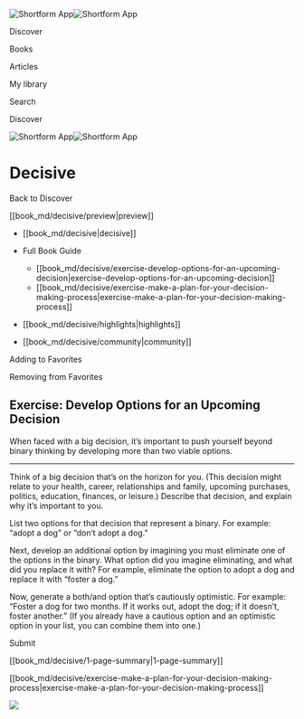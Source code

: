 ![Shortform App](/img/logo.36a2399e.svg)![Shortform App](/img/logo-dark.70c1b072.svg)

Discover

Books

Articles

My library

Search

Discover

![Shortform App](/img/logo.36a2399e.svg)![Shortform App](/img/logo-dark.70c1b072.svg)

# Decisive

Back to Discover

[[book_md/decisive/preview|preview]]

  * [[book_md/decisive|decisive]]
  * Full Book Guide

    * [[book_md/decisive/exercise-develop-options-for-an-upcoming-decision|exercise-develop-options-for-an-upcoming-decision]]
    * [[book_md/decisive/exercise-make-a-plan-for-your-decision-making-process|exercise-make-a-plan-for-your-decision-making-process]]
  * [[book_md/decisive/highlights|highlights]]
  * [[book_md/decisive/community|community]]



Adding to Favorites 

Removing from Favorites 

## Exercise: Develop Options for an Upcoming Decision

When faced with a big decision, it’s important to push yourself beyond binary thinking by developing more than two viable options.

* * *

Think of a big decision that’s on the horizon for you. (This decision might relate to your health, career, relationships and family, upcoming purchases, politics, education, finances, or leisure.) Describe that decision, and explain why it’s important to you.

List two options for that decision that represent a binary. For example: “adopt a dog” or “don’t adopt a dog.”

Next, develop an additional option by imagining you must eliminate one of the options in the binary. What option did you imagine eliminating, and what did you replace it with? For example, eliminate the option to adopt a dog and replace it with “foster a dog.”

Now, generate a both/and option that’s cautiously optimistic. For example: “Foster a dog for two months. If it works out, adopt the dog; if it doesn’t, foster another.” (If you already have a cautious option and an optimistic option in your list, you can combine them into one.)

Submit 

[[book_md/decisive/1-page-summary|1-page-summary]]

[[book_md/decisive/exercise-make-a-plan-for-your-decision-making-process|exercise-make-a-plan-for-your-decision-making-process]]

![](https://bat.bing.com/action/0?ti=56018282&Ver=2&mid=35cb9467-374e-4467-94da-2894c10635fc&sid=49fff5b0636c11eeb9c611038afc8668&vid=4a005010636c11ee80c703d4c4a7acd5&vids=0&msclkid=N&pi=0&lg=en-US&sw=800&sh=600&sc=24&nwd=1&tl=Shortform%20%7C%20Book&p=https%3A%2F%2Fwww.shortform.com%2Fapp%2Fbook%2Fdecisive%2Fexercise-develop-options-for-an-upcoming-decision&r=&lt=299&evt=pageLoad&sv=1&rn=103026)
